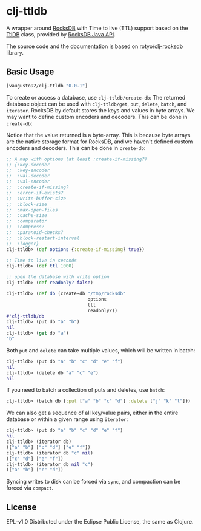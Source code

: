 # clj-ttldb
A wrapper around [RocksDB](https://rocksdb.org) with Time to live (TTL) support based on the [TtlDB](https://github.com/facebook/rocksdb/blob/master/java/src/main/java/org/rocksdb/TtlDB.java) class, provided by [RocksDB Java API](https://github.com/facebook/rocksdb/tree/master/java/src/main/java/org/rocksdb).

The source code and the documentation is based on [rotyo/clj-rocksdb](https://github.com/kotyo/clj-rocksdb) library.

## Basic Usage

```clj
[vaugusto92/clj-ttldb "0.0.1"]
```

To create or access a database, use `clj-ttldb/create-db`:
The returned database object can be used with `clj-ttldb/get`, `put`, `delete`, `batch`, and `iterator`.
RocksDB by default stores the keys and values in byte arrays. We may want to define custom encoders and decoders. This can be done in `create-db`:

Notice that the value returned is a byte-array.  This is because byte arrays are the native storage format for RocksDB, and we haven't defined custom encoders and decoders.  This can be done in `create-db`:

```clj
;; A map with options (at least :create-if-missing?)
;; {:key-decoder
;;  :key-encoder
;;  :val-decoder
;;  :val-encoder
;;  :create-if-missing?
;;  :error-if-exists?
;;  :write-buffer-size
;;  :block-size
;;  :max-open-files
;;  :cache-size
;;  :comparator
;;  :compress?
;;  :paranoid-checks?
;;  :block-restart-interval
;;  :logger}
clj-ttldb> (def options {:create-if-missing? true})

;; Time to live in seconds
clj-ttldb> (def ttl 1000)

;; open the database with write option
clj-ttldb> (def readonly? false) 

clj-ttldb> (def db (create-db "/tmp/rocksdb" 
                              options
                              ttl
                              readonly?))
#'clj-ttldb/db
clj-ttldb> (put db "a" "b")
nil
clj-ttldb> (get db "a")
"b"
```

Both `put` and `delete` can take multiple values, which will be written in batch:

```clj
clj-ttldb> (put db "a" "b" "c" "d" "e" "f")
nil
clj-ttldb> (delete db "a" "c" "e")
nil
```

If you need to batch a collection of puts and deletes, use `batch`:

```clj
clj-ttldb> (batch db {:put ["a" "b" "c" "d"] :delete ["j" "k" "l"]})
```

We can also get a sequence of all key/value pairs, either in the entire database or within a given range using `iterator`:

```clj
clj-ttldb> (put db "a" "b" "c" "d" "e" "f")
nil
clj-ttldb> (iterator db)
(["a" "b"] ["c" "d"] ["e" "f"])
clj-ttldb> (iterator db "c" nil)
(["c" "d"] ["e" "f"])
clj-ttldb> (iterator db nil "c")
(["a" "b"] ["c" "d"])
```

Syncing writes to disk can be forced via `sync`, and compaction can be forced via `compact`.


## License

EPL-v1.0
Distributed under the Eclipse Public License, the same as Clojure.
